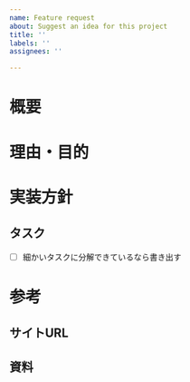 ```yaml
---
name: Feature request
about: Suggest an idea for this project
title: ''
labels: ''
assignees: ''

---
```


# 概要

# 理由・目的

# 実装方針

## タスク

- [ ] 細かいタスクに分解できているなら書き出す

# 参考

## サイトURL

## 資料
